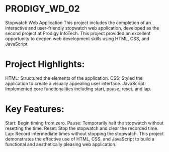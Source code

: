 # PRODIGY_WD_02
Stopwatch Web Application
This project includes the completion of an interactive and user-friendly stopwatch web application, developed as the second project at Prodigy InfoTech. This project provided an excellent opportunity to deepen web development skills using HTML, CSS, and JavaScript.

# Project Highlights:
HTML: Structured the elements of the application.
CSS: Styled the application to create a visually appealing user interface.
JavaScript: Implemented core functionalities including start, pause, reset, and lap.
# Key Features:
Start: Begin timing from zero.
Pause: Temporarily halt the stopwatch without resetting the time.
Reset: Stop the stopwatch and clear the recorded time.
Lap: Record intermediate times without stopping the stopwatch.
This project demonstrates the effective use of HTML, CSS, and JavaScript to build a functional and aesthetically pleasing web application.

